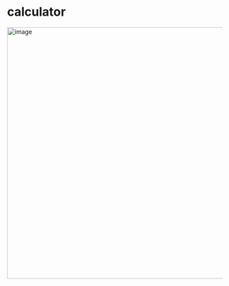 # calculator

<img width="588" alt="image" src="https://github.com/shotapailodze/calculator/assets/55694002/41788101-b47a-4b60-8121-eb366fc19889">
